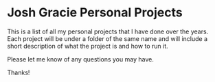 # Josh Gracie Personal Projects
This is a list of all my personal projects that I have done over the years. Each project will be under
a folder of the same name and will include a short description of what the project is and how to run it.

Please let me know of any questions you may have.

Thanks!
